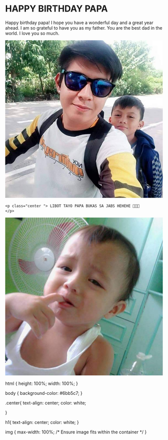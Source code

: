 <!DOCTYPE html>
<html>

<head>
  <meta charset="utf-8">
  <meta name="viewport" content="width=device-width">
  <link href="style.css" rel="stylesheet" type="text/css" />
</head>

<body>

<h1> HAPPY BIRTHDAY PAPA</h1>

  <p class="center "> Happy birthday papa! I hope you have a wonderful day and a great year ahead. I am so grateful to have you as my father. You are the best dad in the world. I love you so much.
  </p>

  <img src="FB_IMG_1721749336262.jpg">

    <p class="center "> LIBOT TAYO PAPA BUKAS SA JABS HEHEHE 🫰🏻💗
    </p>

  <img src="IMG_20240723_234702.jpg">

 html {
  height: 100%;
  width: 100%;
}

body {
      background-color: #6bb5c7;
}

.center{
text-align: center;
color: white;

}

h1{
text-align: center;
color: white;
}

img {
      max-width: 100%; /* Ensure image fits within the container */
}

</body>

</html>
